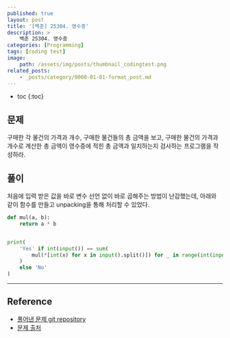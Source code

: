 ```yaml
---
published: true
layout: post
title: '[백준] 25304. 영수증'
description: >
    백준 25304. 영수증
categories: [Programming]
tags: [coding test]
image:
    path: /assets/img/posts/thumbnail_codingtest.png
related_posts:
    - _posts/category/0000-01-01-format_post.md
---
```

* toc
{:toc}

## 문제

구매한 각 물건의 가격과 개수, 구매한 물건들의 총 금액을 보고, 구매한 물건의 가격과 개수로 계산한 총 금액이 영수증에 적힌 총 금액과 일치하는지 검사하는 프로그램을 작성하라.  

## 풀이

처음에 입력 받은 값을 바로 변수 선언 없이 바로 곱해주는 방법이 난감했는데, 아래와 같이 함수를 만들고 unpacking을 통해 처리할 수 있었다.  

```python
def mul(a, b):
    return a * b


print(
    'Yes' if int(input()) == sum(
        mul(*[int(x) for x in input().split()]) for _ in range(int(input()))
    )
    else 'No'
)
```

---
## Reference
- [풀어낸 문제 git repository](https://github.com/djccnt15/programming)
- [문제 출처](https://www.acmicpc.net/problem/25304)